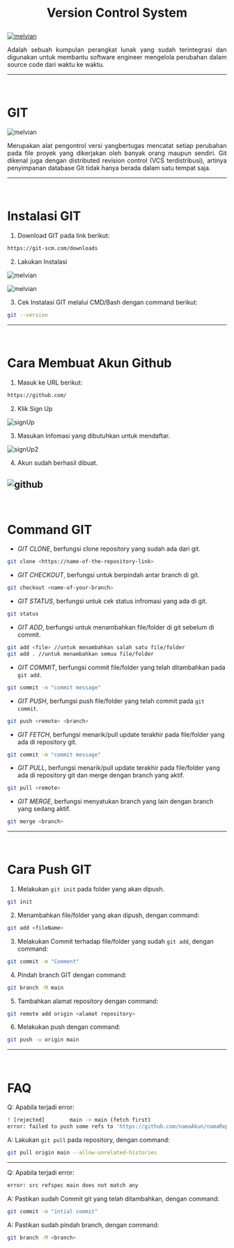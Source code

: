 # <p align="center"> Version Control System
[![melvian](./images/melvian.png)](https://www.linkedin.com/in/melvian-wijaya-760b371b1/)
<p align="justify">Adalah sebuah kumpulan perangkat lunak yang sudah terintegrasi dan digunakan untuk membantu software engineer mengelola perubahan dalam source code dari waktu ke waktu. 

---
<br>


# GIT
![melvian](./images/git2-r.png)
<p align="justify">Merupakan alat pengontrol versi yangbertugas mencatat setiap perubahan pada file proyek yang dikerjakan oleh banyak orang maupun sendiri. Git dikenal juga dengan distributed revision control (VCS terdistribusi), artinya penyimpanan database Git tidak hanya berada dalam satu tempat saja.

---
<br>

# Instalasi GIT
1. Download GIT pada link berikut:
```sh
https://git-scm.com/downloads
```
2. Lakukan Instalasi

![melvian](./images/install.png)


![melvian](./images/install2.png)

3. Cek Instalasi GIT melalui CMD/Bash dengan command berikut:
```sh
git --version
```

---
<br>

# Cara Membuat Akun Github
1. Masuk ke URL berikut:
```sh
https://github.com/
```
2. Klik Sign Up

![signUp](./images/github.png)

3. Masukan Infomasi yang dibutuhkan untuk mendaftar.

![signUp2](./images/github-account.png)

4. Akun sudah berhasil dibuat.

![github](./images/git-repo.png)
---
<br>

# Command GIT
- *GIT CLONE*, berfungsi clone repository yang sudah ada dari git.
```sh
git clone <https://name-of-the-repository-link>
```
- *GIT CHECKOUT*, berfungsi untuk berpindah antar branch di git.
```sh
git checkout <name-of-your-branch>
```
- *GIT STATUS*, berfungsi untuk cek status infromasi yang ada di git.
```sh
git status
```
- *GIT ADD*, berfungsi untuk menambahkan file/folder di git sebelum di commit.
```sh
git add <file> //untuk menambahkan salah satu file/folder
git add . //untuk menambahkan semua file/folder
```
- *GIT COMMIT*, berfungsi commit file/folder yang telah ditambahkan pada ```git add```.
```sh
git commit -m "commit message"
```
- *GIT PUSH*, berfungsi push file/folder yang telah commit pada ```git commit```.
```sh
git push <remote> <branch>
```
- *GIT FETCH*, berfungsi menarik/pull update terakhir pada file/folder yang ada di repository git.
```sh
git commit -m "commit message"
```
- *GIT PULL*, berfungsi menarik/pull update terakhir pada file/folder yang ada di repository git dan merge dengan branch yang aktif.
```sh
git pull <remote>
```
- *GIT MERGE*, berfungsi menyatukan branch yang lain dengan branch yang sedang aktif.
```sh
git merge <branch>
```

---
<br>

# Cara Push GIT

1. Melakukan ```git init``` pada folder yang akan dipush.
```sh
git init
```
2. Menambahkan file/folder yang akan dipush, dengan command:
```sh
git add <fileName>
```
3. Melakukan Commit terhadap file/folder yang sudah ```git add```, dengan command:
```sh
git commit -m "Comment"
```
4. Pindah branch GIT dengan command:
```sh
git branch -M main
```
5. Tambahkan alamat repository dengan command:
```sh
git remote add origin <alamat repository>
```
6. Melakukan push dengan command:
```sh
git push -u origin main
```

---
<br>

# FAQ

Q: Apabila terjadi error:
```sh
! [rejected]        main -> main (fetch first)
error: failed to push some refs to 'https://github.com/namaAkun/namaRepo.git'
```
A: Lakukan ```git pull``` pada repository, dengan command:

```sh
git pull origin main --allow-unrelated-histories
```
---

Q: Apabila terjadi error:
```sh
error: src refspec main does not match any
```
A: Pastikan sudah Commit git yang telah ditambahkan, dengan command:
```sh
git commit -m "intial commit"
```
A: Pastikan sudah pindah branch, dengan command:
```sh
git branch -M <branch>
```